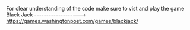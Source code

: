 For clear understanding of the code make sure to vist and play the game Black Jack ------------------->    https://games.washingtonpost.com/games/blackjack/
